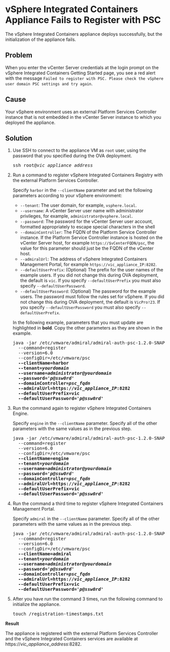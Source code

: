 # vSphere Integrated Containers Appliance Fails to Register with PSC #

The vSphere Integrated Containers appliance deploys successfully, but the initialization of the appliance fails.

## Problem ##

When you enter the vCenter Server credentials at the login prompt on the vSphere Integrated Containers Getting Started page, you see a red alert with the message `Failed to register with PSC. Please check the vSphere user domain PSC settings and try again`. 

## Cause ##

Your vSphere environment uses an external Platform Services Controller instance that is not embedded in the vCenter Server instance to which you deployed the appliance.

## Solution ##

1. Use SSH to connect to the appliance VM as `root` user, using the password that you specified during the OVA deployment.

    <pre>ssh root@<i>vic_appliance_address</i></pre>
2. Run a command to register vSphere Integrated Containers Registry with the external Platform Services Controller. 

    Specify `harbor` in the `--clientName` parameter and set the following parameters according to your vSphere environment:

    * `--tenant`: The user domain, for example, `vsphere.local`.
    * `--username`: A vCenter Server user name with administrator privileges, for example,  `administrator@vsphere.local`.
    * `--password`: The password for the vCenter Server user account, formatted appropriately to escape special characters in the shell
    * `--domainController`: The FQDN of the Platform Service Controller instance. If the Platform Service Controller instance is hosted on the vCenter Server host, for example `https://$vCenterFQDN/psc`, the value for this parameter should just be the FQDN of the vCenter host.
    * `--admiralUrl`: The address of vSphere Integrated Containers Management Portal, for example `https://vic_appliance_IP:8282`.
    * `--defaultUserPrefix`: (Optional) The prefix for the user names of the example users. If you did not change this during OVA deployment, the default is `vic`. If you specify `--defaultUserPrefix` you must also specify `--defaultUserPassword`.
    * `--defaultUserPassword`: (Optional) The password for the example users. The password must follow the rules set for vSphere. If you did not change this during OVA deployment, the default is `VicPro!23`. If you specify `--defaultUserPassword` you must also specify `--defaultUserPrefix`.

    In the following example, parameters that you must update are highlighted in **bold**. Copy the other parameters as they are shown in the example.

    <pre>java -jar /etc/vmware/admiral/admiral-auth-psc-1.2.0-SNAPSHOT-command.jar
     --command=register 
     --version=6.0 
     --configDir=/etc/vmware/psc 
     <b>--clientName=harbor
     --tenant=<i>yourdomain</i>
     --username=<i>administrator@yourdomain</i>
     --password='<i>p@ssw0rd</i>'
     --domainController=<i>psc_fqdn</i>
     --admiralUrl=https://<i>vic_appliance_IP</i>:8282
     --defaultUserPrefix=vic
     --defaultUserPassword='<i>p@ssw0rd</i>'</b>
</pre>

3. Run the command again to register vSphere Integrated Containers Engine.  

    Specify `engine` in the `--clientName` parameter. Specify all of the other parameters with the same values as in the previous step.

    <pre>java -jar /etc/vmware/admiral/admiral-auth-psc-1.2.0-SNAPSHOT-command.jar
     --command=register 
     --version=6.0 
     --configDir=/etc/vmware/psc 
     <b>--clientName=engine
     --tenant=<i>yourdomain</i>
     --username=<i>administrator@yourdomain</i>
     --password='<i>p@ssw0rd</i>'
     --domainController=<i>psc_fqdn</i>
     --admiralUrl=https://<i>vic_appliance_IP</i>:8282
     --defaultUserPrefix=vic
     --defaultUserPassword='<i>p@ssw0rd</i>'</b>
</pre>

4. Run the command a third time to register vSphere Integrated Containers Management Portal. 

    Specify `admiral` in the `--clientName` parameter. Specify all of the other parameters with the same values as in the previous step.

    <pre>java -jar /etc/vmware/admiral/admiral-auth-psc-1.2.0-SNAPSHOT-command.jar
     --command=register 
     --version=6.0 
     --configDir=/etc/vmware/psc 
     <b>--clientName=admiral
     --tenant=<i>yourdomain</i>
     --username=<i>administrator@yourdomain</i>
     --password='<i>p@ssw0rd</i>'
     --domainController=<i>psc_fqdn</i>
     --admiralUrl=https://<i>vic_appliance_IP</i>:8282
     --defaultUserPrefix=vic
     --defaultUserPassword='<i>p@ssw0rd</i>'</b>
</pre>

5. After you have run the command 3 times, run the following command to initialize the appliance.

    <pre>touch /registration-timestamps.txt</pre>

**Result** 

The appliance is registered with the external Platform Services Controller and the vSphere Integrated Containers services are available at https://<i>vic_appliance_address</i>:8282.

